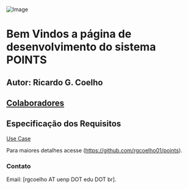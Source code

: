 ![Image](http://200.201.11.151/images/logo.png)
# Bem Vindos a página de desenvolvimento do sistema POINTS

## Autor: Ricardo G. Coelho
## [Colaboradores](colaboradores.html)

## Especificação dos Requisitos
[Use Case](requisitos.html)


Para maiores detalhes acesse (https://github.com/rgcoelho01/points).

### Contato
Email: [rgcoelho AT uenp DOT edu DOT br].

